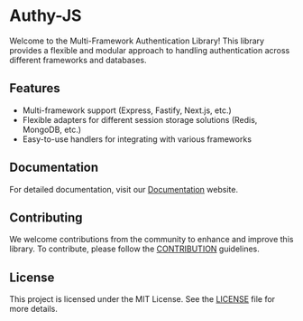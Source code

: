 # Authy-JS

Welcome to the Multi-Framework Authentication Library! This library provides a flexible and modular approach to handling authentication across different frameworks and databases.

## Features

-   Multi-framework support (Express, Fastify, Next.js, etc.)
-   Flexible adapters for different session storage solutions (Redis, MongoDB, etc.)
-   Easy-to-use handlers for integrating with various frameworks

## Documentation

For detailed documentation, visit our [Documentation](https://authy.vercel.app) website.

## Contributing

We welcome contributions from the community to enhance and improve this library. To contribute, please follow the [CONTRIBUTION](./CONTRIBUTION.md) guidelines.

## License

This project is licensed under the MIT License. See the [LICENSE](./LICENSE) file for more details.
